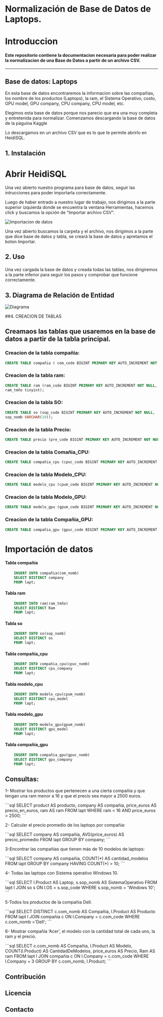 
# Normalización de Base de Datos de Laptops.

# Introduccion
#### Este repositorio contiene la documentacion necesaria para poder realizar la normalizacion de una Base de Datos a partir de un archivo CSV.
---------------------------------------------------------------------------------------------------------------
## Base de datos: Laptops
En esta base de datos encontraremos la informacion sobre las compañias, los nombre de los productos (Laptops), la ram, el Sistema Operativo, costo, GPU model, GPU company, CPU company, CPU model, etc. 

Elegimos esta base de datos porque nos parecio que era una muy completa y entretenida para normalizar. Comenzamos descargando la base de datos de la páguina Kaggle

Lo descargamos en un archivo CSV que es lo que te permite abrirlo en HeidiSQL.

## 1. Instalación

# Abrir HeidiSQL
Una vez abierto nuestro programa para base de datos, seguir las intrucciones para poder importarla correctamente.<p>
  Luego de haber entrado a nuestro lugar de trabajo, nos dirigimos a la parte superior izquierda donde se encuentra la ventana Herramientas, hacemos click y buscamos la opción de "Importar archivo CSV".<p>
![Importacion de datos](imagen/img/img1.jpg)

  Una vez abierto buscamos la carpeta y el archivo, nos dirigimos a la parte que dice base de datos y tabla, se creará la base de datos y apretamos el boton Importar.<p>

<h2><p>2. Uso</p></h2>

Una vez cargada la base de datos y creada todas las tablas, nos dirigiremos a la parte inferior para seguir los pasos y comprobar que funcione correctamente.

<h2>3. Diagrama de Relación de Entidad</h2> 

![Diagrama](imagen/laptop.png)

##4. CREACION DE TABLAS

<h2>Creamaos las tablas que usaremos en la base de datos a partir de la tabla principal.</h2>
  
### Creacion de la tabla compañia:
```sql
CREATE TABLE compañia ( com_code BIGINT PRIMARY KEY AUTO_INCREMENT NOT NULL,  com_nomb VARCHAR(50)); 
```

### Creacion de la tabla ram:
```sql    
CREATE TABLE ram (ram_code BIGINT PRIMARY KEY AUTO_INCREMENT NOT NULL,  
ram_tmño tinyint);
```

### Creacion de la tabla SO:
```sql    
CREATE TABLE so (sop_code BIGINT PRIMARY KEY AUTO_INCREMENT NOT NULL,  
sop_nomb VARCHAR(10));
```
### Creacion de la tabla Precio:
```sql  
CREATE TABLE precio (pre_code BIGINT PRIMARY KEY AUTO_INCREMENT NOT NULL, pre_cant BIGINT);
```

 ### Creacion de la tabla Comañia_CPU:
```sql
CREATE TABLE compañia_cpu (cpuc_code BIGINT PRIMARY KEY AUTO_INCREMENT NOT NULL,  cpuc_nomb VARCHAR(25));
```

### Creacion de la tabla Modelo_CPU:   
```sql
CREATE TABLE modelo_cpu (cpum_code BIGINT PRIMARY KEY AUTO_INCREMENT NOT NULL,  cpum_nomb VARCHAR(50));
```

### Creacion de la tabla Modelo_GPU:
```sql  
CREATE TABLE modelo_gpu (gpum_code BIGINT PRIMARY KEY AUTO_INCREMENT NOT NULL,  gpum_nomb VARCHAR(50));
```

### Creacion de la tabla Compañia_GPU: 
```sql
CREATE TABLE compañia_gpu (gpuc_code BIGINT PRIMARY KEY AUTO_INCREMENT NOT NULL,  gpuc_nomb VARCHAR(50));
```

# Importación de datos
#### Tabla compañia
```sql
    INSERT INTO compañia(com_nomb)
    SELECT DISTINCT company
    FROM lapt;
```
#### Tabla ram
```sql
    INSERT INTO ram(ram_tmño)
    SELECT DISTINCT Ram
    FROM lapt;
```
#### Tabla so
```sql
    INSERT INTO so(sop_nomb)
    SELECT DISTINCT os
    FROM lapt;
```
#### Tabla compañia_cpu
```sql
    INSERT INTO compañia_cpu(cpuc_nomb)
    SELECT DISTINCT cpu_company
    FROM lapt;
```
#### Tabla modelo_cpu
```sql
    INSERT INTO modelo_cpu(cpum_nomb)
    SELECT DISTINCT cpu_model
    FROM lapt;
```
#### Tabla modelo_gpu
```sql
    INSERT INTO modelo_gpu(gpum_nomb)
    SELECT DISTINCT gpu_model
    FROM lapt;
```
#### Tabla compañia_gpu
```sql
    INSERT INTO compañia_gpu(gpuc_nomb)
    SELECT DISTINCT gpu_company
    FROM lapt;
```

<h2>Consultas:</h2>
<p>1- Mostrar los productos que pertenecen a una cierta compañia y que tengan una ram menor a 16 y que el precio sea mayor a 2500 euros.</p>
```sql
   SELECT product AS producto, company AS compañia, price_euros AS precio_en_euros, ram AS ram 
FROM lapt
WHERE ram < 16 AND price_euros > 2500;
```

<p>2- Calcular el precio promedio de los laptops por compañía:</p>
```sql
SELECT company AS compañia, AVG(price_euros) AS precio_promedio
FROM lapt
GROUP BY company;
```
<p>3-Encontrar las compañías que tienen más de 10 modelos de laptops:</p>
```sql
SELECT company AS compañia, COUNT(*) AS cantidad_modelos
FROM lapt
GROUP BY company
HAVING COUNT(*) > 10;
```
<p>4- Todas las laptops con Sistema operativo Windows 10.</p>
```sql
SELECT l.Product AS Laptop, s.sop_nomb AS SistemaOperativo
FROM lapt l
JOIN so s ON l.OS = s.sop_code 
WHERE s.sop_nomb = 'Windows 10';
```
<p>5-Todos los productos de la compañia Dell.</p>
```sql
SELECT DISTINCT c.com_nomb AS Compañia, l.Product AS Producto
FROM lapt l
JOIN compañia c ON l.Company = c.com_code
WHERE c.com_nomb ='Dell';
```

<p>6- Mostrar compañía ‘Acer’, el modelo con la cantidad total de cada uno, la ram y el precio.</p>
```sql
SELECT c.com_nomb AS Compañia, l.Product AS Modelo, COUNT(l.Product) AS CantidadDeModelos, price_euros AS Precio, Ram AS ram
FROM lapt l
JOIN compañia c ON l.Company = c.com_code
WHERE l.Company = 3
GROUP BY c.com_nomb, l.Product;
```


<h2>Contribución

<h2>Licencia

<h2>Contacto
